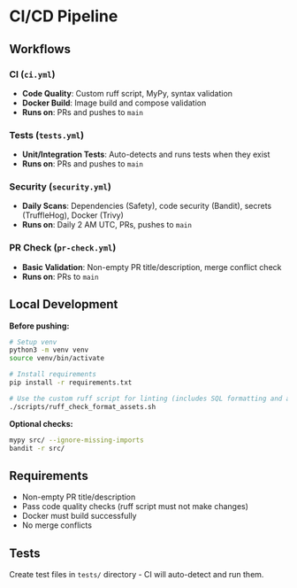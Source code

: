 # CI/CD Pipeline

## Workflows

### CI (`ci.yml`)
- **Code Quality**: Custom ruff script, MyPy, syntax validation
- **Docker Build**: Image build and compose validation
- **Runs on**: PRs and pushes to `main`

### Tests (`tests.yml`)
- **Unit/Integration Tests**: Auto-detects and runs tests when they exist
- **Runs on**: PRs and pushes to `main`

### Security (`security.yml`)
- **Daily Scans**: Dependencies (Safety), code security (Bandit), secrets (TruffleHog), Docker (Trivy)
- **Runs on**: Daily 2 AM UTC, PRs, pushes to `main`

### PR Check (`pr-check.yml`)
- **Basic Validation**: Non-empty PR title/description, merge conflict check
- **Runs on**: PRs to `main`

## Local Development

**Before pushing:**
   ```bash
   # Setup venv
   python3 -m venv venv
   source venv/bin/activate

   # Install requirements
   pip install -r requirements.txt

   # Use the custom ruff script for linting (includes SQL formatting and aggressive linting)
   ./scripts/ruff_check_format_assets.sh
   ```

**Optional checks:**
```bash
mypy src/ --ignore-missing-imports
bandit -r src/
```

## Requirements
- Non-empty PR title/description
- Pass code quality checks (ruff script must not make changes)
- Docker must build successfully
- No merge conflicts

## Tests
Create test files in `tests/` directory - CI will auto-detect and run them. 